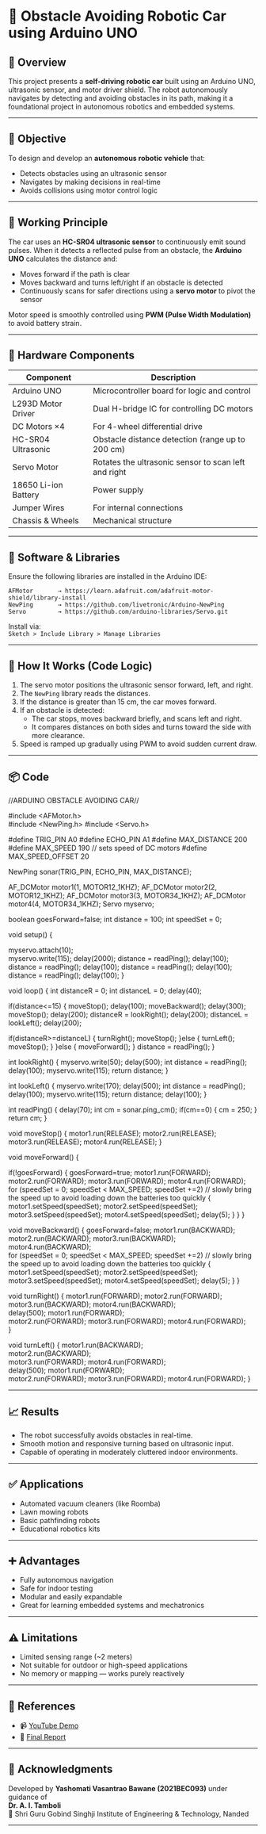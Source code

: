 # 🚗 Obstacle Avoiding Robotic Car using Arduino UNO



## 📌 Overview

This project presents a **self-driving robotic car** built using an Arduino UNO, ultrasonic sensor, and motor driver shield. The robot autonomously navigates by detecting and avoiding obstacles in its path, making it a foundational project in autonomous robotics and embedded systems.

---

## 🎯 Objective

To design and develop an **autonomous robotic vehicle** that:
- Detects obstacles using an ultrasonic sensor
- Navigates by making decisions in real-time
- Avoids collisions using motor control logic

---

## 🧠 Working Principle

The car uses an **HC-SR04 ultrasonic sensor** to continuously emit sound pulses. When it detects a reflected pulse from an obstacle, the **Arduino UNO** calculates the distance and:
- Moves forward if the path is clear
- Moves backward and turns left/right if an obstacle is detected
- Continuously scans for safer directions using a **servo motor** to pivot the sensor

Motor speed is smoothly controlled using **PWM (Pulse Width Modulation)** to avoid battery strain.

---

## 🔩 Hardware Components

| Component               | Description                                                      |
|------------------------|------------------------------------------------------------------|
| Arduino UNO            | Microcontroller board for logic and control                     |
| L293D Motor Driver     | Dual H-bridge IC for controlling DC motors                       |
| DC Motors ×4           | For 4-wheel differential drive                                   |
| HC-SR04 Ultrasonic     | Obstacle distance detection (range up to 200 cm)                 |
| Servo Motor            | Rotates the ultrasonic sensor to scan left and right             |
| 18650 Li-ion Battery   | Power supply                                                     |
| Jumper Wires           | For internal connections                                         |
| Chassis & Wheels       | Mechanical structure                                             |

---

## 🧠 Software & Libraries

Ensure the following libraries are installed in the Arduino IDE:

```
AFMotor       → https://learn.adafruit.com/adafruit-motor-shield/library-install
NewPing       → https://github.com/livetronic/Arduino-NewPing
Servo         → https://github.com/arduino-libraries/Servo.git
```

Install via:  
`Sketch > Include Library > Manage Libraries`

---

## 🧪 How It Works (Code Logic)

1. The servo motor positions the ultrasonic sensor forward, left, and right.
2. The `NewPing` library reads the distances.
3. If the distance is greater than 15 cm, the car moves forward.
4. If an obstacle is detected:
   - The car stops, moves backward briefly, and scans left and right.
   - It compares distances on both sides and turns toward the side with more clearance.
5. Speed is ramped up gradually using PWM to avoid sudden current draw.

---

## 📦 Code 
//ARDUINO OBSTACLE AVOIDING CAR//

#include  <AFMotor.h>  
#include <NewPing.h>
#include <Servo.h> 

#define TRIG_PIN  A0 
#define ECHO_PIN A1 
#define MAX_DISTANCE 200 
#define MAX_SPEED 190  // sets speed of DC  motors
#define MAX_SPEED_OFFSET 20

NewPing sonar(TRIG_PIN,  ECHO_PIN, MAX_DISTANCE); 

AF_DCMotor motor1(1, MOTOR12_1KHZ); 
AF_DCMotor  motor2(2, MOTOR12_1KHZ);
AF_DCMotor motor3(3, MOTOR34_1KHZ);
AF_DCMotor motor4(4,  MOTOR34_1KHZ);
Servo myservo;   

boolean goesForward=false;
int distance  = 100;
int speedSet = 0;

void setup() {

  myservo.attach(10);  
  myservo.write(115); 
  delay(2000);
  distance = readPing();
  delay(100);
  distance = readPing();
  delay(100);
  distance = readPing();
  delay(100);
  distance = readPing();
  delay(100);
}

void loop() {
 int distanceR  = 0;
 int distanceL =  0;
 delay(40);
 
 if(distance<=15)
 {
  moveStop();
  delay(100);
  moveBackward();
  delay(300);
  moveStop();
  delay(200);
  distanceR = lookRight();
  delay(200);
  distanceL = lookLeft();
  delay(200);

  if(distanceR>=distanceL)
  {
    turnRight();
    moveStop();
  }else
  {
    turnLeft();
    moveStop();
  }
 }else
 {
  moveForward();
 }
 distance = readPing();
}

int lookRight()
{
    myservo.write(50); 
    delay(500);
    int distance = readPing();
    delay(100);
    myservo.write(115); 
    return distance;
}

int  lookLeft()
{
    myservo.write(170); 
    delay(500);
    int distance  = readPing();
    delay(100);
    myservo.write(115); 
    return distance;
    delay(100);
}

int readPing() { 
  delay(70);
  int cm = sonar.ping_cm();
  if(cm==0)
  {
    cm = 250;
  }
  return cm;
}

void moveStop()  {
  motor1.run(RELEASE); 
  motor2.run(RELEASE);
  motor3.run(RELEASE);
  motor4.run(RELEASE);
  } 
  
void moveForward() {

 if(!goesForward)
  {
    goesForward=true;
    motor1.run(FORWARD);      
    motor2.run(FORWARD);
    motor3.run(FORWARD); 
    motor4.run(FORWARD);     
   for (speedSet =  0; speedSet < MAX_SPEED; speedSet +=2) // slowly bring the speed up to avoid loading  down the batteries too quickly
   {
    motor1.setSpeed(speedSet);
    motor2.setSpeed(speedSet);
    motor3.setSpeed(speedSet);
    motor4.setSpeed(speedSet);
    delay(5);
   }
  }
}

void moveBackward() {
    goesForward=false;
    motor1.run(BACKWARD);      
    motor2.run(BACKWARD);
    motor3.run(BACKWARD);
    motor4.run(BACKWARD);  
  for (speedSet = 0; speedSet < MAX_SPEED; speedSet +=2) // slowly bring the  speed up to avoid loading down the batteries too quickly
  {
    motor1.setSpeed(speedSet);
    motor2.setSpeed(speedSet);
    motor3.setSpeed(speedSet);
    motor4.setSpeed(speedSet);
    delay(5);
  }
}  

void turnRight() {
  motor1.run(FORWARD);
  motor2.run(FORWARD);
  motor3.run(BACKWARD);
  motor4.run(BACKWARD);     
  delay(500);
  motor1.run(FORWARD);      
  motor2.run(FORWARD);
  motor3.run(FORWARD);
  motor4.run(FORWARD);      
} 
 
void turnLeft() {
  motor1.run(BACKWARD);     
  motor2.run(BACKWARD);  
  motor3.run(FORWARD);
  motor4.run(FORWARD);   
  delay(500);
  motor1.run(FORWARD);     
  motor2.run(FORWARD);
  motor3.run(FORWARD);
  motor4.run(FORWARD);
}  


---

## 📈 Results

- The robot successfully avoids obstacles in real-time.
- Smooth motion and responsive turning based on ultrasonic input.
- Capable of operating in moderately cluttered indoor environments.

---

## ✅ Applications

- Automated vacuum cleaners (like Roomba)
- Lawn mowing robots
- Basic pathfinding robots
- Educational robotics kits

---

## ➕ Advantages

- Fully autonomous navigation
- Safe for indoor testing
- Modular and easily expandable
- Great for learning embedded systems and mechatronics

---

## ⚠️ Limitations

- Limited sensing range (~2 meters)
- Not suitable for outdoor or high-speed applications
- No memory or mapping — works purely reactively

---

## 🧾 References

- 📹 [YouTube Demo](https://youtu.be/1n_KjpMfVT0?si=SVeUZ91fRAABHC2Q)
- 📄 [Final Report](https://www.slideshare.net/shubhamthakur614/final-report-obstacle-avoiding-roboat)

---

## 🙌 Acknowledgments

Developed by **Yashomati Vasantrao Bawane (2021BEC093)** under guidance of  
**Dr. A. I. Tamboli**  
📍 Shri Guru Gobind Singhji Institute of Engineering & Technology, Nanded

---
